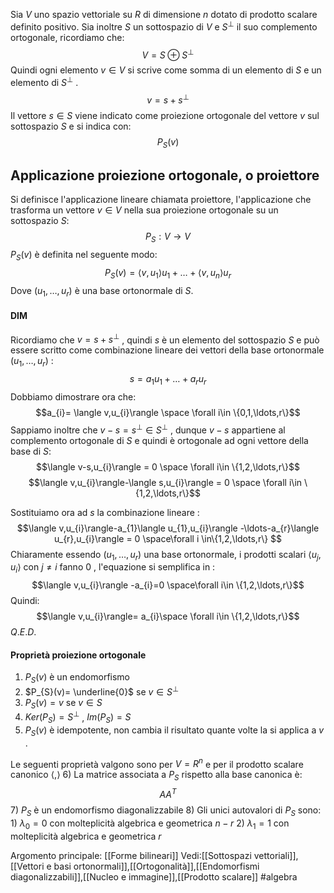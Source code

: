 Sia $V$ uno spazio vettoriale su $R$ di dimensione $n$ dotato di prodotto scalare definito positivo.
Sia inoltre $S$ un sottospazio di $V$ e $S^{\perp}$ il suo complemento ortogonale, ricordiamo che:$$V=S\oplus S^{\perp}$$
Quindi ogni  elemento $v\in V$ si scrive come somma di un elemento di $S$ e un elemento di $S^{\perp}$ .$$v=s+s^{\perp}$$
Il vettore $s\in S$ viene indicato come proiezione ortogonale del vettore $v$ sul sottospazio $S$ e si indica con:$$P_{S}(v)$$

## Applicazione proiezione ortogonale, o proiettore

Si definisce l'applicazione lineare chiamata proiettore, l'applicazione che trasforma un vettore $v\in V$ nella sua proiezione ortogonale su un sottospazio $S$:$$P_{S}:V\to V$$
$P_{S}(v)$ è definita  nel seguente modo:$$P_{S}(v)= \langle v,u_{1}\rangle u_{1}+\ldots+\langle v,u_{n}\rangle u_{r}$$
Dove $(u_{1},\ldots,u_{r})$ è una base ortonormale di $S$.

#### DIM
Ricordiamo che $v=s+s^{\perp}$ , quindi $s$ è un elemento del sottospazio $S$ e può essere scritto come combinazione  lineare dei  vettori della base ortonormale $(u_{1},\ldots,u_{r})$ :$$s=a_{1}u_{1}+\ldots+a_{r}u_{r}$$
Dobbiamo dimostrare ora che:$$a_{i}= \langle v,u_{i}\rangle \space \forall i\in \{0,1,\ldots,r\}$$
Sappiamo inoltre che $v-s=s^{\perp}\in S^{\perp}$ , dunque $v-s$ appartiene  al complemento ortogonale  di $S$ e quindi è ortogonale ad ogni vettore della base di $S$:$$\langle v-s,u_{i}\rangle = 0 \space \forall i\in \{1,2,\ldots,r\}$$$$\langle v,u_{i}\rangle-\langle s,u_{i}\rangle = 0 \space \forall i\in \{1,2,\ldots,r\}$$

Sostituiamo ora ad $s$ la combinazione lineare :$$\langle  v,u_{i}\rangle-a_{1}\langle u_{1},u_{i}\rangle -\ldots-a_{r}\langle u_{r},u_{i}\rangle = 0 \space\forall i \in\{1,2,\ldots,r\} $$
Chiaramente essendo $(u_{1},\ldots,u_{r})$ una base ortonormale, i prodotti scalari $\langle u_{j},u_{i}\rangle$ con $j\neq i$ fanno $0$ , l'equazione si semplifica in :$$\langle  v,u_{i}\rangle -a_{i}=0 \space\forall i\in \{1,2,\ldots,r\}$$
Quindi:$$\langle  v,u_{i}\rangle= a_{i}\space \forall i\in \{1,2,\ldots,r\}$$
$Q.E.D.$ 

#### Proprietà proiezione ortogonale
1) $P_{S}(v)$ è un endomorfismo
2) $P_{S}(v)= \underline{0}$ se $v\in S^{\perp}$
3) $P_{S}(v) = v$ se $v\in S$ 
4) $Ker(P_{S}) = S^{\perp}$ , $Im(P_{S})= S$ 
5) $P_{S}(v)$ è idempotente, non cambia il risultato quante  volte la si applica a $v$ .

Le seguenti proprietà valgono sono per $V=R^{n}$ e per il prodotto scalare canonico $\langle , \rangle$
6) La matrice  associata a $P_{S}$ rispetto alla base canonica è:$$AA^{T}$$
7) $P_{S}$ è un endomorfismo diagonalizzabile
8) Gli unici autovalori di $P_{S}$ sono:
	1) $\lambda_{0}= 0$ con molteplicità algebrica e geometrica $n-r$ 
	2) $\lambda_{1}=1$ con molteplicità algebrica e geometrica $r$ 

 

Argomento principale: [[Forme bilineari]]
Vedi:[[Sottospazi vettoriali]],[[Vettori e basi ortonormali]],[[Ortogonalità]],[[Endomorfismi diagonalizzabili]],[[Nucleo e immagine]],[[Prodotto scalare]]
#algebra 
